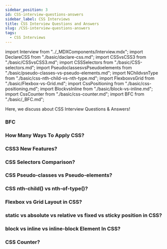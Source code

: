 ```yaml
---
sidebar_position: 3
id: CSS-interview-questions-answers
sidebar_label: CSS Interviews
title: CSS Interview Questions and Answers
slug: /CSS-interview-questions-answers
tags:
  - CSS Interviews
---
```


import Interview from "../_MDXComponents/Interview.mdx";
import DeclareCSS from "./basic/daclare-css.md";
import CSSvsCSS3 from "./basic/CSSvsCSS3.md";
import CSSSelectors from "./basic/CSS-selectors.md";
import PseudoclassesvsPseudoelements from "./basic/pseudo-classes-vs-pseudo-elements.md";
import NChildvsnType from "./basic/css-nth-child-vs-nth-type.md";
import FlexboxvsGrid from "./basic/Flexbox-vs-Grid.md";
import CssPositioning from "./basic/css-positioning.md";
import BlockvsInline from "./basic/block-vs-inline.md";
import CssCounter from "./basic/css-counter.md";
import BFC from "./basic/_BFC.md";

Here, we discuss about CSS Interview Questions & Answers!

<Interview>

  ### BFC
  <BFC />
</Interview>

<Interview level="Junior">

  ### How Many Ways To Apply CSS?
  <DeclareCSS />
</Interview>

<Interview level="Junior">

  ### CSS3 New Features?
  <CSSvsCSS3 />
</Interview>

<Interview level="Junior">

  ### CSS Selectors Comparison?
  <CSSSelectors />
</Interview>

<Interview level="Junior">

  ### CSS Pseudo-classes vs Pseudo-elements?
  <PseudoclassesvsPseudoelements />
</Interview>

<Interview level="Junior">

  ### CSS nth-child() vs nth-of-type()?
  <NChildvsnType />
</Interview>

<Interview level="Junior">

  ### Flexbox vs Grid Layout in CSS?
  <FlexboxvsGrid />
</Interview>

<Interview level="Junior">

  ### static vs absolute vs relative vs fixed vs sticky position in CSS?
  <CssPositioning />
</Interview>

<Interview level="Junior">

  ### block vs inline vs inline-block Element In CSS?
  <BlockvsInline />
</Interview>

<Interview level="Junior">

  ### CSS Counter?
  <CssCounter />
</Interview>